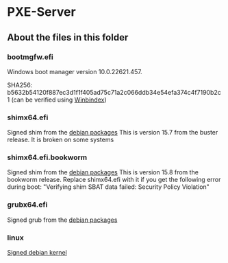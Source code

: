 # PXE-Server

## About the files in this folder

### bootmgfw.efi
Windows boot manager version 10.0.22621.457.

SHA256: b5632b54120f887ec3d1f1f405ad75c71a2c066ddb34e54efa374c4f7190b2c1 (can be verified using [Winbindex](https://winbindex.m417z.com/?file=bootmgfw.efi))

### shimx64.efi
Signed shim from the [debian packages](https://packages.debian.org/buster/shim-signed)
This is version 15.7 from the buster release. It is broken on some systems

### shimx64.efi.bookworm
Signed shim from the [debian packages](https://packages.debian.org/bookworm/shim-signed)
This is version 15.8 from the bookworm release. Replace shimx64.efi with it if you get the following error during boot: "Verifying shim SBAT data failed: Security Policy Violation"

### grubx64.efi
Signed grub from the [debian packages](https://packages.debian.org/buster/grub-efi-amd64-signed)

### linux
[Signed debian kernel](https://snapshot.debian.org/package/linux-signed-amd64/5.14.6%2B2/#linux-image-5.14.0-1-amd64_5.14.6-2)

